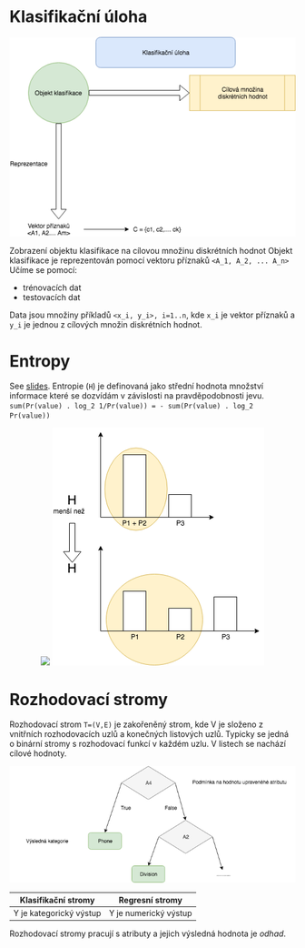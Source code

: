 # Klasifikační úloha

<p align="center">
  <img src="https://github.com/JakubMifek/mff-docs/blob/master/Introduction%20to%20Machine%20Learning/images/klasifikacni_uloha.png">
</p>

Zobrazení objektu klasifikace na cílovou množinu diskrétních hodnot
Objekt klasifikace je reprezentován pomocí vektoru příznaků `<A_1, A_2, ... A_n>`
Učíme se pomocí:
 - trénovacích dat
 - testovacích dat
 
Data jsou množiny příkladů `<x_i, y_i>, i=1..n`, kde `x_i` je vektor příznaků a `y_i` je jednou z cílových množin diskrétních hodnot.

# Entropy
See [slides](https://ufal.mff.cuni.cz/~holub/2018/docs/lec.Entropy.2018-10-17.pdf).
Entropie (`H`) je definovaná jako střední hodnota množství informace které se dozvídám v závislosti na pravděpodobnosti jevu.
`sum(Pr(value) . log_2 1/Pr(value)) = - sum(Pr(value) . log_2 Pr(value))`

<p align="center">
  <img src="https://github.com/JakubMifek/mff-docs/blob/master/Introduction%20to%20Machine%20Learning/images/rozdeleni.png
</p> 

<p align="center">
  <img src="https://github.com/JakubMifek/mff-docs/blob/master/Introduction%20to%20Machine%20Learning/images/slozena_entropie.png">
</p>

# Rozhodovací stromy
Rozhodovací strom `T=(V,E)` je zakořeněný strom, kde V je složeno z vnitřních rozhodovacích uzlů a konečných listových uzlů.
Typicky se jedná o binární stromy s rozhodovací funkcí v každém uzlu.
V listech se nachází cílové hodnoty.

<p align="center">
  <img src="https://github.com/JakubMifek/mff-docs/blob/master/Introduction%20to%20Machine%20Learning/images/rozhodovaci_stromy.png">
</p>

| Klasifikační stromy | Regresní stromy |
| :---: | :---: |
| Y je kategorický výstup | Y je numerický výstup |

Rozhodovací stromy pracují s atributy a jejich výsledná hodnota je *odhad*.

<p align="center">
  <img src="https://github.com/JakubMifek/mff-docs/blob/master/Introduction%20to%20Machine%20Learning/images/predikce.png
</p> 
